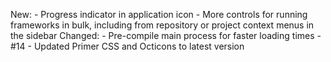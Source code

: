 New:
    - Progress indicator in application icon
    - More controls for running frameworks in bulk, including from repository or project context menus in the sidebar
Changed:
    - Pre-compile main process for faster loading times - #14
    - Updated Primer CSS and Octicons to latest version
